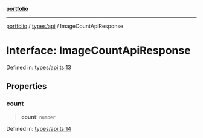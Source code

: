 [**portfolio**](../../../README.md)

***

[portfolio](../../../modules.md) / [types/api](../README.md) / ImageCountApiResponse

# Interface: ImageCountApiResponse

Defined in: [types/api.ts:13](https://github.com/tnorlund/Portfolio/blob/a83016b1a210f1190bf8ba4e72776be7bbd9e3ab/portfolio/types/api.ts#L13)

## Properties

### count

> **count**: `number`

Defined in: [types/api.ts:14](https://github.com/tnorlund/Portfolio/blob/a83016b1a210f1190bf8ba4e72776be7bbd9e3ab/portfolio/types/api.ts#L14)
